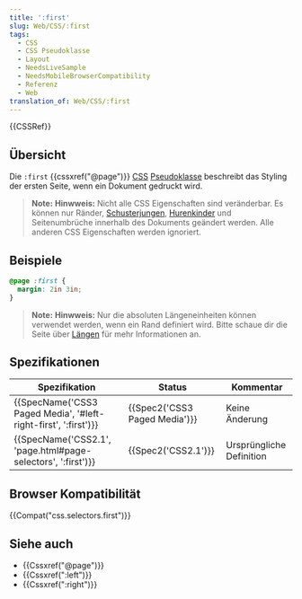 ```yaml
---
title: ':first'
slug: Web/CSS/:first
tags:
  - CSS
  - CSS Pseudoklasse
  - Layout
  - NeedsLiveSample
  - NeedsMobileBrowserCompatibility
  - Referenz
  - Web
translation_of: Web/CSS/:first
---
```

{{CSSRef}}

## Übersicht

Die `:first` {{cssxref("@page")}} [CSS](/de/docs/Web/CSS) [Pseudoklasse](/de/docs/Web/CSS/Pseudo-classes) beschreibt das Styling der ersten Seite, wenn ein Dokument gedruckt wird.

> **Note:** **Hinwweis:** Nicht alle CSS Eigenschaften sind veränderbar. Es können nur Ränder, [Schusterjungen](https://de.wikipedia.org/wiki/Hurenkind_und_Schusterjunge#Schusterjunge), [Hurenkinder](https://de.wikipedia.org/wiki/Hurenkind_und_Schusterjunge#Hurenkind) und Seitenumbrüche innerhalb des Dokuments geändert werden. Alle anderen CSS Eigenschaften werden ignoriert.

## Beispiele

```css
@page :first {
  margin: 2in 3in;
}
```

> **Note:** **Hinwweis:** Nur die absoluten Längeneinheiten können verwendet werden, wenn ein Rand definiert wird. Bitte schaue dir die Seite über [Längen](/de/docs/Web/CSS/length#Absolute_L.C3.A4ngenangaben) für mehr Informationen an.

## Spezifikationen

| Spezifikation                                                                        | Status                                   | Kommentar                |
| ------------------------------------------------------------------------------------ | ---------------------------------------- | ------------------------ |
| {{SpecName('CSS3 Paged Media', '#left-right-first', ':first')}} | {{Spec2('CSS3 Paged Media')}} | Keine Änderung           |
| {{SpecName('CSS2.1', 'page.html#page-selectors', ':first')}}     | {{Spec2('CSS2.1')}}                 | Ursprüngliche Definition |

## Browser Kompatibilität

{{Compat("css.selectors.first")}}

## Siehe auch

- {{Cssxref("@page")}}
- {{Cssxref(":left")}}
- {{Cssxref(":right")}}
